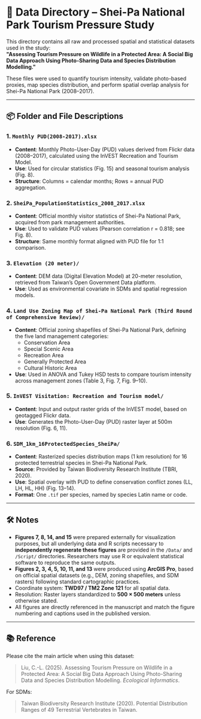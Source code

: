 # 📂 Data Directory – Shei-Pa National Park Tourism Pressure Study

This directory contains all raw and processed spatial and statistical datasets used in the study:  
**"Assessing Tourism Pressure on Wildlife in a Protected Area: A Social Big Data Approach Using Photo-Sharing Data and Species Distribution Modelling."**

These files were used to quantify tourism intensity, validate photo-based proxies, map species distribution, and perform spatial overlap analysis for Shei-Pa National Park (2008–2017).

---

## 📦 Folder and File Descriptions

### 1. `Monthly PUD(2008-2017).xlsx`
- **Content**: Monthly Photo-User-Day (PUD) values derived from Flickr data (2008–2017), calculated using the InVEST Recreation and Tourism Model.
- **Use**: Used for circular statistics (Fig. 15) and seasonal tourism analysis (Fig. 8).
- **Structure**: Columns = calendar months; Rows = annual PUD aggregation.

### 2. `SheiPa_PopulationStatistics_2008_2017.xlsx`
- **Content**: Official monthly visitor statistics of Shei-Pa National Park, acquired from park management authorities.
- **Use**: Used to validate PUD values (Pearson correlation r = 0.818; see Fig. 8).
- **Structure**: Same monthly format aligned with PUD file for 1:1 comparison.

### 3. `Elevation (20 meter)/`
- **Content**: DEM data (Digital Elevation Model) at 20-meter resolution, retrieved from Taiwan’s Open Government Data platform.
- **Use**: Used as environmental covariate in SDMs and spatial regression models.

### 4. `Land Use Zoning Map of Shei-Pa National Park (Third Round of Comprehensive Review)/`
- **Content**: Official zoning shapefiles of Shei-Pa National Park, defining the five land management categories:
  - Conservation Area
  - Special Scenic Area
  - Recreation Area
  - Generally Protected Area
  - Cultural Historic Area
- **Use**: Used in ANOVA and Tukey HSD tests to compare tourism intensity across management zones (Table 3, Fig. 7, Fig. 9–10).

### 5. `InVEST Visitation: Recreation and Tourism model/`
- **Content**: Input and output raster grids of the InVEST model, based on geotagged Flickr data.
- **Use**: Generates the Photo-User-Day (PUD) raster layer at 500m resolution (Fig. 6, 11).

### 6. `SDM_1km_16ProtectedSpecies_SheiPa/`
- **Content**: Rasterized species distribution maps (1 km resolution) for 16 protected terrestrial species in Shei-Pa National Park.
- **Source**: Provided by Taiwan Biodiversity Research Institute (TBRI, 2020).
- **Use**: Spatial overlay with PUD to define conservation conflict zones (LL, LH, HL, HH) (Fig. 13–14).
- **Format**: One `.tif` per species, named by species Latin name or code.

---

## 🛠️ Notes

- **Figures 7, 8, 14, and 15** were prepared externally for visualization purposes, but all underlying data and R scripts necessary to **independently regenerate these figures** are provided in the `/Data/` and `/Script/` directories. Researchers may use R or equivalent statistical software to reproduce the same outputs.
- **Figures 2, 3, 4, 5, 10, 11, and 13** were produced using **ArcGIS Pro**, based on official spatial datasets (e.g., DEM, zoning shapefiles, and SDM rasters) following standard cartographic practices.
- Coordinate system: **TWD97 / TM2 Zone 121** for all spatial data.
- Resolution: Raster layers standardized to **500 × 500 meters** unless otherwise stated.
- All figures are directly referenced in the manuscript and match the figure numbering and captions used in the published version.
  

---

## 📚 Reference

Please cite the main article when using this dataset:

> Liu, C.-L. (2025). Assessing Tourism Pressure on Wildlife in a Protected Area: A Social Big Data Approach Using Photo-Sharing Data and Species Distribution Modelling. _Ecological Informatics_.

For SDMs:
> Taiwan Biodiversity Research Institute (2020). Potential Distribution Ranges of 49 Terrestrial Vertebrates in Taiwan.


